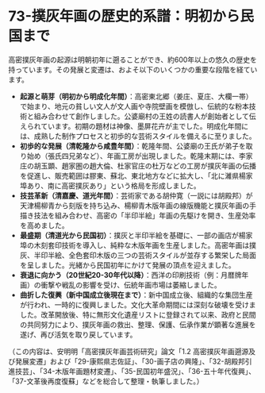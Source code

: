 # 73-撲灰年画の歴史的系譜：明初から民国まで

高密撲灰年画の起源は明朝初年に遡ることができ、約600年以上の悠久の歴史を持っています。その発展と変遷は、およそ以下のいくつかの重要な段階を経ています。

*   **起源と萌芽（明初から明成化年間）**：高密東北郷（姜庄、夏庄、大欄一帯）で始まり、地元の貧しい文人が文人画や寺院壁画を模倣し、伝統的な粉本技術と組み合わせて創作しました。公婆廟村の王姓の読書人が創始者として伝えられています。初期の題材は神像、墨屏花卉が主でした。明成化年間には、成熟した制作プロセスと初歩的な芸術スタイルを備えるに至りました。
*   **初歩的な発展（清乾隆から咸豊年間）**：乾隆年間、公婆廟の王氏が弟子を取り始め（張氏四兄弟など）、年画工房が出現しました。乾隆末期には、李家庄の胡玉顕、趙家圏の趙大倫、杜家官庄の杜万などの工房が撲灰年画の伝播を促進し、販売範囲は膠東、蘇北、東北地方などに拡大し、「北に濰県楊家埠あり、南に高密撲灰あり」という格局を形成しました。
*   **技芸革新（清嘉慶、道光年間）**：芸術家である胡仲寛（一説には胡殿邦）が天津楊柳青から刻版を持ち込み、楊柳青木版年画の線版機能と撲灰年画の手描き技法を組み合わせ、高密の「半印半絵」年画の先駆けを開き、生産効率を高めました。
*   **最盛期（清道光から民国初）**：撲灰と半印半絵を基礎に、一部の画店が楊家埠の木刻套印技術を導入し、純粋な木版年画を生産しました。高密年画は撲灰、半印半絵、全色套印木版の三つの芸術スタイルが並存する繁栄した局面を呈しました。光緒から民国初年にかけて発展の頂点を迎えました。
*   **衰退に向かう（20世紀20-30年代以降）**：西洋の印刷技術（例：月暦牌年画）の衝撃や戦乱の影響を受け、伝統年画市場は萎縮しました。
*   **曲折した復興（新中国成立後現在まで）**：新中国成立後、組織的な集団生産が行われ、一時的に復興しました。文化大革命期間には深刻な破壊を受けました。改革開放後、特に無形文化遺産リストに登録されて以来、政府と民間の共同努力により、撲灰年画の救出、整理、保護、伝承作業が顕著な進展を遂げ、再び活気を取り戻しています。

（この内容は、安明明「高密撲灰年画芸術研究」論文「1.2 高密撲灰年画遡源及び発展変遷」および「29-康熙県志佐証」、「30-画子店の興隆」、「32-胡殿邦引進技芸」、「34-木版年画題材変遷」、「35-民国初年盛況」、「36-五十年代復興」、「37-文革後再度復蘇」などを総合して整理・執筆しました。）
